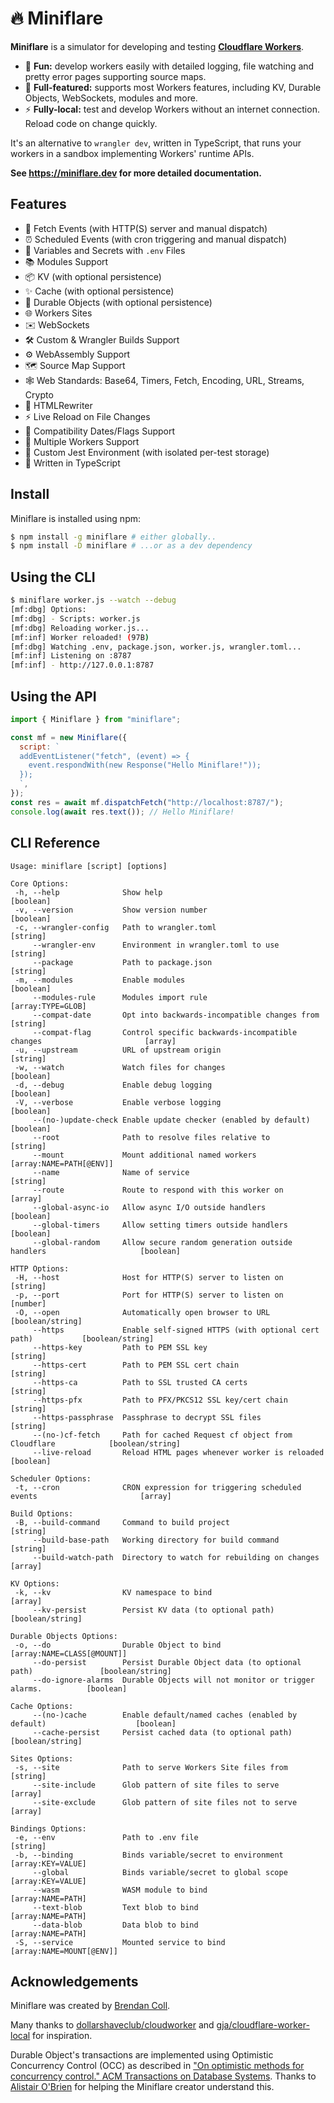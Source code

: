 # 🔥 Miniflare

**Miniflare** is a simulator for developing and testing
[**Cloudflare Workers**](https://workers.cloudflare.com/).

- 🎉 **Fun:** develop workers easily with detailed logging, file watching and
  pretty error pages supporting source maps.
- 🔋 **Full-featured:** supports most Workers features, including KV, Durable
  Objects, WebSockets, modules and more.
- ⚡ **Fully-local:** test and develop Workers without an internet connection.
  Reload code on change quickly.

It's an alternative to `wrangler dev`, written in TypeScript, that runs your
workers in a sandbox implementing Workers' runtime APIs.

**See <https://miniflare.dev> for more detailed documentation.**

## Features

- 📨 Fetch Events (with HTTP(S) server and manual dispatch)
- ⏰ Scheduled Events (with cron triggering and manual dispatch)
- 🔑 Variables and Secrets with `.env` Files
- 📚 Modules Support
- 📦 KV (with optional persistence)
- ✨ Cache (with optional persistence)
- 📌 Durable Objects (with optional persistence)
- 🌐 Workers Sites
- ✉️ WebSockets
- 🛠 Custom & Wrangler Builds Support
- ⚙️ WebAssembly Support
- 🗺 Source Map Support
- 🕸 Web Standards: Base64, Timers, Fetch, Encoding, URL, Streams, Crypto
- 📄 HTMLRewriter
- ⚡️ Live Reload on File Changes
- 📅 Compatibility Dates/Flags Support
- 🔌 Multiple Workers Support
- 🤹 Custom Jest Environment (with isolated per-test storage)
- 💪 Written in TypeScript

## Install

Miniflare is installed using npm:

```sh
$ npm install -g miniflare # either globally..
$ npm install -D miniflare # ...or as a dev dependency
```

## Using the CLI

```sh
$ miniflare worker.js --watch --debug
[mf:dbg] Options:
[mf:dbg] - Scripts: worker.js
[mf:dbg] Reloading worker.js...
[mf:inf] Worker reloaded! (97B)
[mf:dbg] Watching .env, package.json, worker.js, wrangler.toml...
[mf:inf] Listening on :8787
[mf:inf] - http://127.0.0.1:8787
```

## Using the API

```js
import { Miniflare } from "miniflare";

const mf = new Miniflare({
  script: `
  addEventListener("fetch", (event) => {
    event.respondWith(new Response("Hello Miniflare!"));
  });
  `,
});
const res = await mf.dispatchFetch("http://localhost:8787/");
console.log(await res.text()); // Hello Miniflare!
```

## CLI Reference

```
Usage: miniflare [script] [options]

Core Options:
 -h, --help              Show help                                                           [boolean]
 -v, --version           Show version number                                                 [boolean]
 -c, --wrangler-config   Path to wrangler.toml                                                [string]
     --wrangler-env      Environment in wrangler.toml to use                                  [string]
     --package           Path to package.json                                                 [string]
 -m, --modules           Enable modules                                                      [boolean]
     --modules-rule      Modules import rule                                         [array:TYPE=GLOB]
     --compat-date       Opt into backwards-incompatible changes from                         [string]
     --compat-flag       Control specific backwards-incompatible changes                       [array]
 -u, --upstream          URL of upstream origin                                               [string]
 -w, --watch             Watch files for changes                                             [boolean]
 -d, --debug             Enable debug logging                                                [boolean]
 -V, --verbose           Enable verbose logging                                              [boolean]
     --(no-)update-check Enable update checker (enabled by default)                          [boolean]
     --root              Path to resolve files relative to                                    [string]
     --mount             Mount additional named workers                        [array:NAME=PATH[@ENV]]
     --name              Name of service                                                      [string]
     --route             Route to respond with this worker on                                  [array]
     --global-async-io   Allow async I/O outside handlers                                    [boolean]
     --global-timers     Allow setting timers outside handlers                               [boolean]
     --global-random     Allow secure random generation outside handlers                     [boolean]

HTTP Options:
 -H, --host              Host for HTTP(S) server to listen on                                 [string]
 -p, --port              Port for HTTP(S) server to listen on                                 [number]
 -O, --open              Automatically open browser to URL                            [boolean/string]
     --https             Enable self-signed HTTPS (with optional cert path)           [boolean/string]
     --https-key         Path to PEM SSL key                                                  [string]
     --https-cert        Path to PEM SSL cert chain                                           [string]
     --https-ca          Path to SSL trusted CA certs                                         [string]
     --https-pfx         Path to PFX/PKCS12 SSL key/cert chain                                [string]
     --https-passphrase  Passphrase to decrypt SSL files                                      [string]
     --(no-)cf-fetch     Path for cached Request cf object from Cloudflare            [boolean/string]
     --live-reload       Reload HTML pages whenever worker is reloaded                       [boolean]

Scheduler Options:
 -t, --cron              CRON expression for triggering scheduled events                       [array]

Build Options:
 -B, --build-command     Command to build project                                             [string]
     --build-base-path   Working directory for build command                                  [string]
     --build-watch-path  Directory to watch for rebuilding on changes                          [array]

KV Options:
 -k, --kv                KV namespace to bind                                                  [array]
     --kv-persist        Persist KV data (to optional path)                           [boolean/string]

Durable Objects Options:
 -o, --do                Durable Object to bind                             [array:NAME=CLASS[@MOUNT]]
     --do-persist        Persist Durable Object data (to optional path)               [boolean/string]
     --do-ignore-alarms  Durable Objects will not monitor or trigger alarms.          [boolean]

Cache Options:
     --(no-)cache        Enable default/named caches (enabled by default)                    [boolean]
     --cache-persist     Persist cached data (to optional path)                       [boolean/string]

Sites Options:
 -s, --site              Path to serve Workers Site files from                                [string]
     --site-include      Glob pattern of site files to serve                                   [array]
     --site-exclude      Glob pattern of site files not to serve                               [array]

Bindings Options:
 -e, --env               Path to .env file                                                    [string]
 -b, --binding           Binds variable/secret to environment                        [array:KEY=VALUE]
     --global            Binds variable/secret to global scope                       [array:KEY=VALUE]
     --wasm              WASM module to bind                                         [array:NAME=PATH]
     --text-blob         Text blob to bind                                           [array:NAME=PATH]
     --data-blob         Data blob to bind                                           [array:NAME=PATH]
 -S, --service           Mounted service to bind                              [array:NAME=MOUNT[@ENV]]
```

## Acknowledgements

Miniflare was created by [Brendan Coll](https://github.com/mrbbot).

Many thanks to
[dollarshaveclub/cloudworker](https://github.com/dollarshaveclub/cloudworker)
and
[gja/cloudflare-worker-local](https://github.com/gja/cloudflare-worker-local)
for inspiration.

Durable Object's transactions are implemented using Optimistic Concurrency
Control (OCC) as described in
["On optimistic methods for concurrency control." ACM Transactions on Database Systems](https://dl.acm.org/doi/10.1145/319566.319567).
Thanks to [Alistair O'Brien](https://github.com/johnyob) for helping the
Miniflare creator understand this.
